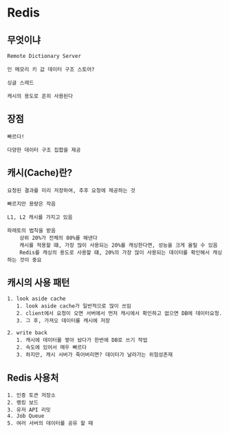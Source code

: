 # Redis 

## 무엇이냐

    Remote Dictionary Server

    인 메모리 키 값 데이터 구조 스토어?

    싱글 스레드

    캐시의 용도로 흔히 사용된다


## 장점 

    빠르다!

    다양한 데이터 구조 집합을 제공

## 캐시(Cache)란?

    요청된 결과를 미리 저장하여, 추후 요청에 제공하는 것    

    빠르지만 용량은 작음

    L1, L2 캐시를 가지고 있음

    파레토의 법칙을 받음
        상위 20%가 전체의 80%를 해낸다
        캐시를 적용할 떄, 가장 많이 사용되는 20%를 캐싱한다면, 성능을 크게 올릴 수 있음
        Redis를 캐싱의 용도로 사용할 떄, 20%의 가장 많이 사용되는 데이터를 확인해서 캐싱하는 것이 중요

## 캐시의 사용 패턴

    1. look aside cache
       1. look aside cache가 일반적으로 많이 쓰임
       2. client에서 요청이 오면 서버에서 먼저 캐시에서 확인하고 없으면 DB에 데이터요청.
       3. 그 후, 가져오 데이터를 캐시에 저장
   
    2. write back 
       1. 캐시에 데이터를 쌓아 놨다가 한번에 DB로 쓰기 작업
       2. 속도에 있어서 매우 빠르다
       3. 하지만, 캐시 서버가 죽어버리면? 데이터가 날라가는 위험성존재

## Redis 사용처

    1. 인증 토큰 저장소
    2. 랭킹 보드
    3. 유저 API 리밋
    4. Job Queue
    5. 여러 서버의 데이터를 공유 할 때



    
    